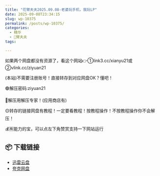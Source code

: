 ```yaml
---
title: "花臂夫夫2025.09.08-老婆玩手机，我玩LP"
date: 2025-09-08T23:34:15
slug: wp-10375
permalink: /posts/wp-10375/
categories:
  - 精华
  - 🌸臂夫夫
tags:

---
```


如果两个网盘都没有资源了，看这个网站👉①link3.cc/xianyu21或②vlink.cc/ziyuan21

(本站)不需要注册账号！直接转存到对应网盘OK？懂吧！

🟢解压密码:ziyuan21

🔵解压用解压专家！(应用商店有)

🟡转存的链接网盘有教程！一定要看教程！按教程操作！不按教程操作你不会解压！

💰🈶能力的宝，可以点左下角赞赏支持一下网站运行

## 📦 下载链接
- [迅雷云盘](https://blziyuan21.com/pay-download/10375?key=887128089b&down_id=0)
- [夸克网盘](https://blziyuan21.com/pay-download/10375?key=887128089b&down_id=1)

